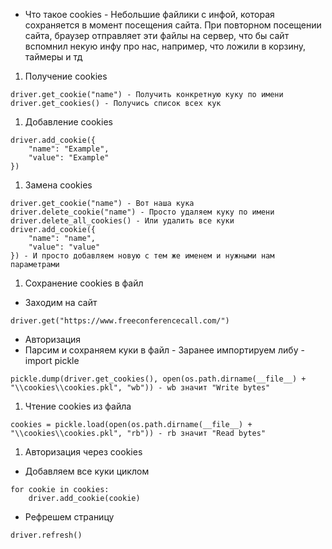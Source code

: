- Что такое cookies - Небольшие файлики с инфой, которая сохраняется в момент посещения сайта. При повторном посещении сайта, браузер отправляет эти файлы на сервер, что бы сайт вспомнил некую инфу про нас, например, что ложили в корзину, таймеры и тд

1. Получение cookies

```
driver.get_cookie("name") - Получить конкретную куку по имени
driver.get_cookies() - Получись список всех кук
```

1. Добавление cookies

```
driver.add_cookie({
    "name": "Example",
    "value": "Example"
})
```

1. Замена cookies

```
driver.get_cookie("name") - Вот наша кука
driver.delete_cookie("name") - Просто удаляем куку по имени
driver.delete_all_cookies() - Или удалить все куки
driver.add_cookie({
    "name": "name",
    "value": "value"
}) - И просто добавляем новую с тем же именем и нужными нам параметрами
```

1. Сохранение cookies в файл

- Заходим на сайт

`driver.get("https://www.freeconferencecall.com/")`

- Авторизация
- Парсим и сохраняем куки в файл - Заранее импортируем либу - import pickle

`pickle.dump(driver.get_cookies(), open(os.path.dirname(__file__) + "\\cookies\\cookies.pkl", "wb")) - wb значит "Write bytes"`

1. Чтение cookies из файла

`cookies = pickle.load(open(os.path.dirname(__file__) + "\\cookies\\cookies.pkl", "rb")) - rb значит "Read bytes"`

1. Авторизация через cookies

- Добавляем все куки циклом

```
for cookie in cookies:
    driver.add_cookie(cookie)
```

- Рефрешем страницу

`driver.refresh()`